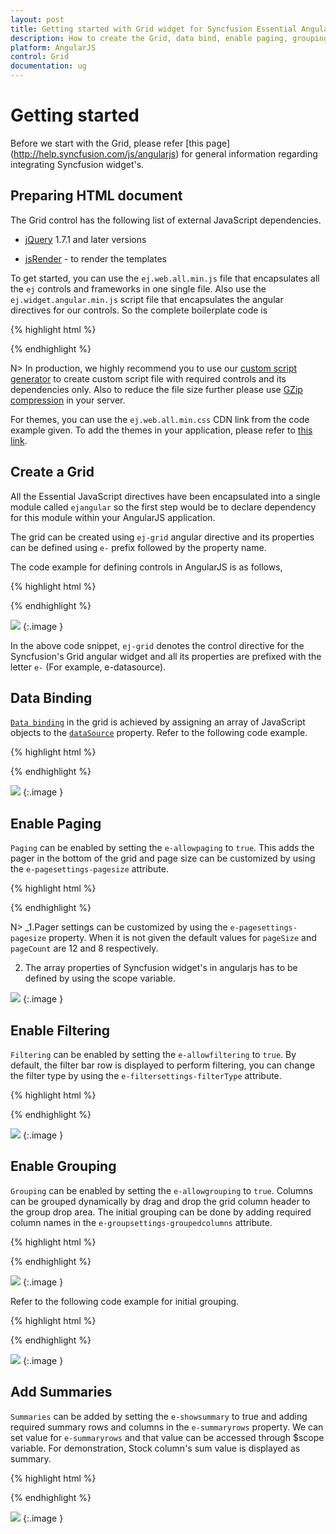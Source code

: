 ```yaml
---
layout: post
title: Getting started with Grid widget for Syncfusion Essential AngularJS
description: How to create the Grid, data bind, enable paging, grouping, filtering and add summaries
platform: AngularJS
control: Grid
documentation: ug
---
```

# Getting started

Before we start with the Grid, please refer [this page] (http://help.syncfusion.com/js/angularjs) for general information regarding integrating Syncfusion widget's.

## Preparing HTML document

The Grid control has the following list of external JavaScript dependencies.

* [jQuery](http://jquery.com/) 1.7.1 and later versions

* [jsRender](https://github.com/borismoore/jsrender) - to render the templates

To get started, you can use the `ej.web.all.min.js` file that encapsulates all the `ej` controls and frameworks in one single file. Also use the `ej.widget.angular.min.js` script file that encapsulates the angular directives for our controls. So the complete boilerplate code is

{% highlight html %}

<!DOCTYPE html>
<html>
<head>
		<meta name="viewport" content="width=device-width, initial-scale=1.0">
		<meta name="description" content="Essential Studio for JavaScript">
		<meta name="author" content="Syncfusion">
	      <title></title>
             <!-- Essential Studio for JavaScript  theme reference -->
	    <link rel="stylesheet" href="http://cdn.syncfusion.com/13.4.0.53/js/web/flat-azure/ej.web.all.min.css" />
		    <!-- Essential Studio for JavaScript  script references -->
	    <script src="https://code.jquery.com/jquery-1.10.2.min.js"></script>
		<script src="http://cdn.syncfusion.com/js/assets/external/jsrender.min.js"></script>
		<script src="http://cdn.syncfusion.com/13.4.0.53/js/web/ej.web.all.min.js"> </script>
		<script src="http://cdn.syncfusion.com/13.4.0.53/js/web/ej.widget.angular.min.js"> </script>
			<!-- Add your custom scripts here -->
</head>
<body>
</body>
</html>

{% endhighlight %}

N> In production, we highly recommend you to use our [custom script generator](http://helpjs.syncfusion.com/js/include-only-the-needed-widgets)  to create custom script file with required controls and its dependencies only. Also to reduce the file size further please use [GZip compression](https://developers.google.com/web/fundamentals/performance/optimizing-content-efficiency/optimize-encoding-and-transfer?hl=en) in your server.

For themes, you can use the `ej.web.all.min.css` CDN link from the code example given. To add the themes in your application, please refer to [this link](http://help.syncfusion.com/js/theming-in-essential-javascript-components).

## Create a Grid

All the Essential JavaScript directives have been encapsulated into a single module called `ejangular` so the first step would be to declare dependency for this module within your AngularJS application. 

The grid can be created using `ej-grid` angular directive and its properties can be defined using `e-` prefix followed by the property name. 

The code example for defining controls in AngularJS is as follows,

{% highlight html %}

<html xmlns="http://www.w3.org/1999/xhtml" lang="en" ng-app="listCtrl">
<head>
    <title>Essential Studio for AngularJS: Flat Grid</title>
</head>
   <body ng-controller="GridCreationCtrl">
   <div id="Grid" ej-grid e-datasource="shipdetails" >
   </div>
   <script>
      angular.module('listCtrl', ['ejangular'])
        .controller('GridCreationCtrl', function ($scope) {
            $scope.shipdetails = [
                         { Name: 'Hanari Carnes', City: 'Brazil' },
                         { Name: 'Split Rail Beer & Ale', City: 'USA' },
                         { Name: 'Ricardo Adocicados', City: 'Brazil' }
            ];
        });
   </script>
 </body>
</html>

{% endhighlight %}

![](Getting-started_images/Getting-started_img1.png)
{:.image }

In the above code snippet, `ej-grid` denotes the control directive for the Syncfusion's Grid angular widget and all its properties are prefixed with the letter `e-` (For example, e-datasource).

## Data Binding

[`Data binding`](http://helpjs.syncfusion.com/js/grid/data-binding) in the grid is achieved by assigning an array of JavaScript objects to the [`dataSource`](http://help.syncfusion.com/js/api/ejgrid#members:columns-datasource) property. Refer to the following code example.

{% highlight html %}

<html xmlns="http://www.w3.org/1999/xhtml" lang="en" ng-app="listCtrl">
<head>
    <title>Essential Studio for AngularJS: Flat Grid</title>
</head>
<body ng-controller="DataBindingCtrl">
    <div id="Grid" ej-grid e-datasource="data" e-columns="cols" e-allowpaging="true">
    </div>
    <script>
        angular.module('listCtrl', ['ejangular'])
            .controller('DataBindingCtrl', function ($scope) {
                 //The datasource "window.gridData" is referred from 'http://js.syncfusion.com/demos/web/scripts/jsondata.min.js'
                $scope.data = window.gridData;
                $scope.cols = ["OrderID", "EmployeeID", "CustomerID", "ShipCountry", "Freight"];
            });
    </script>
</body>
</html>

{% endhighlight %}

![](Getting-started_images/Getting-started_img2.png)
{:.image }


## Enable Paging

`Paging` can be enabled by setting the `e-allowpaging` to `true`. This adds the pager in the bottom of the grid and page size can be customized by using the `e-pagesettings-pagesize` attribute.


{% highlight html %}

<html xmlns="http://www.w3.org/1999/xhtml" lang="en" ng-app="listCtrl">
<head>
    <title>Essential Studio for AngularJS: Flat Grid</title>
</head>
<body ng-controller="PagingCtrl">
    <div id="Grid" ej-grid e-datasource="data" e-columns="cols" e-allowpaging="true" e-pagesettings="pageset">
    </div>
    <script>
        angular.module('listCtrl', ['ejangular'])
            .controller('PagingCtrl', function ($scope) {
                //The datasource "window.gridData" is referred from 'http://js.syncfusion.com/demos/web/scripts/jsondata.min.js'
                $scope.data = window.gridData;
                $scope.pageset = { pageSize: 8 };
                $scope.cols = ["OrderID", "EmployeeID", "CustomerID", "ShipCountry", "Freight"];
            });
    </script>
</body>
</html>

{% endhighlight %}

N> _1.Pager settings can be customized by using the `e-pagesettings-pagesize` property. When it is not given the default values for `pageSize` and `pageCount` are 12 and 8 respectively.

2. The array properties of Syncfusion widget's in angularjs has to be defined by using the scope variable.

![](Getting-started_images/Getting-started_img3.png)
{:.image }



## Enable Filtering

`Filtering` can be enabled by setting the `e-allowfiltering` to `true`. By default, the filter bar row is displayed to perform filtering, you can change the filter type by using the `e-filtersettings-filterType` attribute.

{% highlight html %}

<html xmlns="http://www.w3.org/1999/xhtml" lang="en" ng-app="listCtrl">
<head>
    <title>Essential Studio for AngularJS: Flat Grid</title>
</head>
<body ng-controller="FilteringCtrl">
    <div id="Grid" ej-grid e-datasource="data" e-columns="cols" e-allowpaging="true" e-pagesettings-pagesize="8" e-allowfiltering="true" }>
    </div>
    <script>
        angular.module('listCtrl', ['ejangular'])
            .controller('FilteringCtrl', function ($scope) {
                //The datasource "window.gridData" is referred from 'http://js.syncfusion.com/demos/web/scripts/jsondata.min.js'
                $scope.data = window.gridData;
                $scope.cols = ["OrderID", "EmployeeID", "CustomerID", "ShipCountry", "Freight"];
            });
    </script>
</body>
</html>

{% endhighlight %}

![](Getting-started_images/Getting-started_img4.png)
{:.image }

## Enable Grouping

`Grouping` can be enabled by setting the `e-allowgrouping` to `true`. Columns can be grouped dynamically by drag and drop the grid column header to the group drop area. The initial grouping can be done by adding required column names in the `e-groupsettings-groupedcolumns` attribute. 

{% highlight html %}

<html xmlns="http://www.w3.org/1999/xhtml" lang="en" ng-app="listCtrl">
<head>
    <title>Essential Studio for AngularJS: Flat Grid</title>
</head>
<body ng-controller="GroupingCtrl">
    <div id="Grid" ej-grid e-datasource="data" e-columns="cols" e-allowpaging="true" e-pagesettings-pagesize="8" e-allowgrouping="true" }>
    </div>
    <script>
        angular.module('listCtrl', ['ejangular'])
            .controller('GroupingCtrl', function ($scope) {
                //The datasource "window.gridData" is referred from 'http://js.syncfusion.com/demos/web/scripts/jsondata.min.js'
                $scope.data = window.gridData;
                $scope.cols = ["OrderID", "EmployeeID", "CustomerID", "ShipCountry", "Freight"];
            });
    </script>
</body>
</html>
{% endhighlight %}

![](Getting-started_images/Getting-started_img5.png)
{:.image }

Refer to the following code example for initial grouping.


{% highlight html %}

<html xmlns="http://www.w3.org/1999/xhtml" lang="en" ng-app="listCtrl">
<head>
    <title>Essential Studio for AngularJS: Flat Grid</title>
</head>
<body ng-controller="GroupingCtrl">
    <div id="Grid" ej-grid e-datasource="data" e-columns="cols" e-allowpaging="true" e-pagesettings-pagesize="8" e-allowgrouping="true" e-groupsettings="grouping">
    </div>
    <script>
        angular.module('listCtrl', ['ejangular'])
            .controller('GroupingCtrl', function ($scope) {
                //The datasource "window.gridData" is referred from 'http://js.syncfusion.com/demos/web/scripts/jsondata.min.js'
                $scope.data = window.gridData;
                $scope.grouping = { groupedColumns: ["ShipCountry", "CustomerID"] };
                $scope.cols = ["OrderID", "EmployeeID", "CustomerID", "ShipCountry", "Freight"];
            });
    </script>
</body>
</html>

{% endhighlight %}

![](Getting-started_images/Getting-started_img6.png)
{:.image }

## Add Summaries

`Summaries` can be added by setting the `e-showsummary` to true and adding required summary rows and columns in the `e-summaryrows` property. We can set value for `e-summaryrows` and that value can be accessed through $scope variable. For demonstration, Stock column's sum value is displayed as summary.

{% highlight html %}

<html xmlns="http://www.w3.org/1999/xhtml" lang="en" ng-app="listCtrl">
<head>
    <title>Essential Studio for AngularJS: Flat Grid</title>
</head>
<body ng-controller="SummaryCtrl">
    <div id="Grid" ej-grid e-datasource="data" e-columns="cols" e-allowpaging="true" e-pagesettings-pagesize="8" e-allowgrouping="true" e-groupsettings="grouping" e-showsummary="true" e-summaryrows="summaryRows">
    </div>
    <script>
        angular.module('listCtrl', ['ejangular'])
       .controller('SummaryCtrl', function ($scope) {
           //The datasource "window.gridData" is referred from 'http://js.syncfusion.com/demos/web/scripts/jsondata.min.js'
           $scope.data = window.gridData;
           $scope.cols = ["OrderID", "EmployeeID", "CustomerID", "ShipCountry", "Freight"];
           $scope.grouping = { groupedColumns: ["CustomerID"] };
           $scope.summaryRows = [
                            { title: "Sum", summaryColumns: [{ summaryType: ej.Grid.SummaryType.Sum, displayColumn: "Freight", dataMember: "Freight" }] },
           ];
       });
    </script>
</body>
</html>

{% endhighlight %}

![](Getting-started_images/Getting-started_img7.png)
{:.image }


